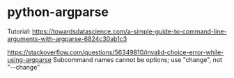 # python-argparse

Tutorial:
https://towardsdatascience.com/a-simple-guide-to-command-line-arguments-with-argparse-6824c30ab1c3



https://stackoverflow.com/questions/56349810/invalid-choice-error-while-using-argparse
Subcommand names cannot be options; use "change", not "--change"